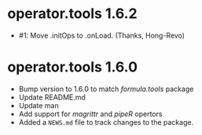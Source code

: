# operator.tools 1.6.2

* #1: Move .initOps to .onLoad. (Thanks, Hong-Revo) 

# operator.tools 1.6.0

* Bump version to 1.6.0 to match *formula.tools* package
* Update README.md
* Update man
* Add support for *magrittr* and *pipeR* opertors
* Added a `NEWS.md` file to track changes to the package.



